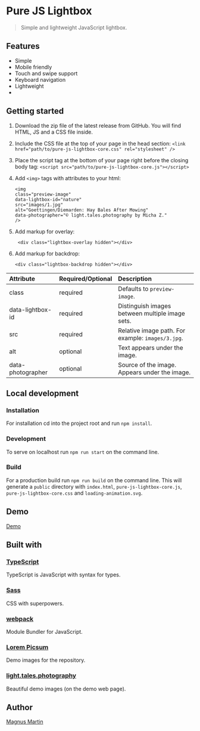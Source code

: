 # Pure JS Lightbox

> Simple and lightweight JavaScript lightbox.

## Features

- Simple
- Mobile friendly
- Touch and swipe support
- Keyboard navigation
- Lightweight
- 
## Getting started

1. Download the zip file of the latest release from GitHub. You will find HTML, JS and a CSS file inside.
2. Include the CSS file at the top of your page in the head section:
   `<link href="path/to/pure-js-lightbox-core.css" rel="stylesheet" />`
3. Place the script tag at the bottom of your page right before the closing body tag:
   `<script src="path/to/pure-js-lightbox-core.js"></script>`
4. Add `<img>` tags with attributes to your html:

   ```
   <img
   class="preview-image"
   data-lightbox-id="nature"
   src="images/1.jpg"
   alt="Goettingen/Diemarden: Hay Bales After Mowing"
   data-photographer="© light.tales.photography by Micha Z."
   />
   ```
5. Add markup for overlay:

   ```
    <div class="lightbox-overlay hidden"></div>
   ```
6. Add markup for backdrop:

    ```
    <div class="lightbox-backdrop hidden"></div>
    ```

| Attribute         | Required/Optional | Description                                       |
|:------------------|-------------------|:--------------------------------------------------|
| class             | required          | Defaults to `preview-image`.                      |
| data-lightbox-id  | required          | Distinguish images between multiple image sets.   |
| src               | required          | Relative image path. For example: `images/3.jpg`. |  
| alt               | optional          | Text appears under the image.                     | 
| data-photographer | optional          | Source of the image. Appears under the image.     |  

## Local development

### Installation

For installation cd into the project root and run `npm install`.

### Development

To serve on localhost run `npm run start` on the command line.

### Build

For a production build run `npm run build` on the command line.
This will generate a `public` directory with `index.html`, `pure-js-lightbox-core.js`, `pure-js-lightbox-core.css`
and `loading-animation.svg`.

## Demo

[Demo](https://pure-js-lightbox.com/)

## Built with

### [TypeScript](https://www.typescriptlang.org/)

TypeScript is JavaScript with syntax for types.

### [Sass](https://sass-lang.com/)

CSS with superpowers.

### [webpack](https://webpack.js.org/)

Module Bundler for JavaScript.

### [Lorem Picsum](https://picsum.photos)

Demo images for the repository.

### [light.tales.photography](https://www.instagram.com/light.tales.photography/)

Beautiful demo images (on the demo web page).

## Author

[Magnus Martin](https://mgnmrt.com/)
